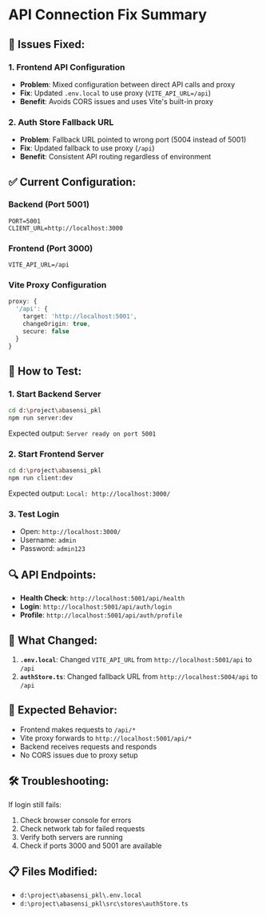 # API Connection Fix Summary

## 🔧 **Issues Fixed:**

### 1. **Frontend API Configuration**
- **Problem**: Mixed configuration between direct API calls and proxy
- **Fix**: Updated `.env.local` to use proxy (`VITE_API_URL=/api`)
- **Benefit**: Avoids CORS issues and uses Vite's built-in proxy

### 2. **Auth Store Fallback URL**
- **Problem**: Fallback URL pointed to wrong port (5004 instead of 5001)
- **Fix**: Updated fallback to use proxy (`/api`)
- **Benefit**: Consistent API routing regardless of environment

## ✅ **Current Configuration:**

### **Backend (Port 5001)**
```
PORT=5001
CLIENT_URL=http://localhost:3000
```

### **Frontend (Port 3000)**
```
VITE_API_URL=/api
```

### **Vite Proxy Configuration**
```typescript
proxy: {
  '/api': {
    target: 'http://localhost:5001',
    changeOrigin: true,
    secure: false
  }
}
```

## 🚀 **How to Test:**

### 1. **Start Backend Server**
```bash
cd d:\project\abasensi_pkl
npm run server:dev
```
Expected output: `Server ready on port 5001`

### 2. **Start Frontend Server**
```bash
cd d:\project\abasensi_pkl
npm run client:dev
```
Expected output: `Local: http://localhost:3000/`

### 3. **Test Login**
- Open: `http://localhost:3000/`
- Username: `admin`
- Password: `admin123`

## 🔍 **API Endpoints:**

- **Health Check**: `http://localhost:5001/api/health`
- **Login**: `http://localhost:5001/api/auth/login`
- **Profile**: `http://localhost:5001/api/auth/profile`

## 📝 **What Changed:**

1. **`.env.local`**: Changed `VITE_API_URL` from `http://localhost:5001/api` to `/api`
2. **`authStore.ts`**: Changed fallback URL from `http://localhost:5004/api` to `/api`

## 🎯 **Expected Behavior:**

- Frontend makes requests to `/api/*`
- Vite proxy forwards to `http://localhost:5001/api/*`
- Backend receives requests and responds
- No CORS issues due to proxy setup

## 🛠 **Troubleshooting:**

If login still fails:
1. Check browser console for errors
2. Check network tab for failed requests
3. Verify both servers are running
4. Check if ports 3000 and 5001 are available

## 📋 **Files Modified:**
- `d:\project\abasensi_pkl\.env.local`
- `d:\project\abasensi_pkl\src\stores\authStore.ts`